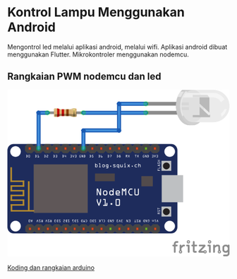 # Kontrol Lampu Menggunakan Android

Mengontrol led melalui aplikasi android, melalui wifi. Aplikasi android dibuat menggunakan Flutter. Mikrokontroler menggunakan nodemcu.

## Rangkaian PWM nodemcu dan led

![alt text](./arduino/Sketch.png)

[Koding dan rangkaian arduino](https://github.com/haryandb/flutter_lamp/tree/master/arduino)
